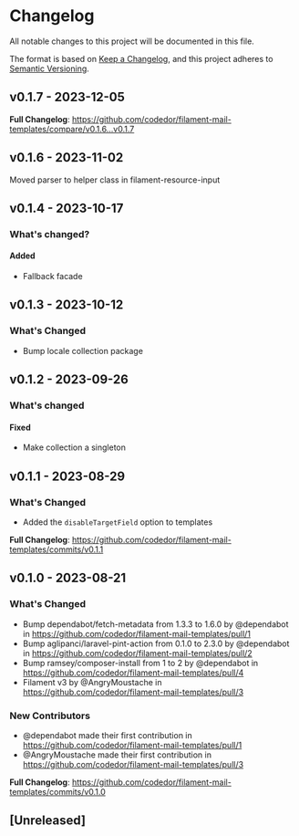# Changelog

All notable changes to this project will be documented in this file.

The format is based on [Keep a Changelog](https://keepachangelog.com/en/1.0.0/),
and this project adheres to [Semantic Versioning](https://semver.org/spec/v2.0.0.html).

## v0.1.7 - 2023-12-05

**Full Changelog**: https://github.com/codedor/filament-mail-templates/compare/v0.1.6...v0.1.7

## v0.1.6 - 2023-11-02

Moved parser to helper class in filament-resource-input

## v0.1.4 - 2023-10-17

### What's changed?

#### Added

- Fallback facade

## v0.1.3 - 2023-10-12

### What's Changed

- Bump locale collection package

## v0.1.2 - 2023-09-26

### What's changed

#### Fixed

- Make collection a singleton

## v0.1.1 - 2023-08-29

### What's Changed

- Added the `disableTargetField` option to templates

**Full Changelog**: https://github.com/codedor/filament-mail-templates/commits/v0.1.1

## v0.1.0 - 2023-08-21

### What's Changed

- Bump dependabot/fetch-metadata from 1.3.3 to 1.6.0 by @dependabot in https://github.com/codedor/filament-mail-templates/pull/1
- Bump aglipanci/laravel-pint-action from 0.1.0 to 2.3.0 by @dependabot in https://github.com/codedor/filament-mail-templates/pull/2
- Bump ramsey/composer-install from 1 to 2 by @dependabot in https://github.com/codedor/filament-mail-templates/pull/4
- Filament v3 by @AngryMoustache in https://github.com/codedor/filament-mail-templates/pull/3

### New Contributors

- @dependabot made their first contribution in https://github.com/codedor/filament-mail-templates/pull/1
- @AngryMoustache made their first contribution in https://github.com/codedor/filament-mail-templates/pull/3

**Full Changelog**: https://github.com/codedor/filament-mail-templates/commits/v0.1.0

## [Unreleased]

